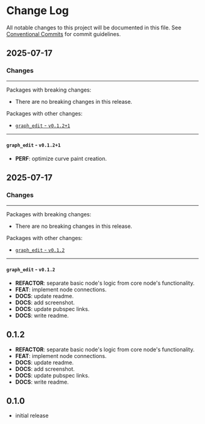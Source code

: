 # Change Log

All notable changes to this project will be documented in this file.
See [Conventional Commits](https://conventionalcommits.org) for commit guidelines.

## 2025-07-17

### Changes

---

Packages with breaking changes:

 - There are no breaking changes in this release.

Packages with other changes:

 - [`graph_edit` - `v0.1.2+1`](#graph_edit---v0121)

---

#### `graph_edit` - `v0.1.2+1`

 - **PERF**: optimize curve paint creation.


## 2025-07-17

### Changes

---

Packages with breaking changes:

 - There are no breaking changes in this release.

Packages with other changes:

 - [`graph_edit` - `v0.1.2`](#graph_edit---v012)

---

#### `graph_edit` - `v0.1.2`

 - **REFACTOR**: separate basic node's logic from core node's functionality.
 - **FEAT**: implement node connections.
 - **DOCS**: update readme.
 - **DOCS**: add screenshot.
 - **DOCS**: update pubspec links.
 - **DOCS**: write readme.

## 0.1.2

 - **REFACTOR**: separate basic node's logic from core node's functionality.
 - **FEAT**: implement node connections.
 - **DOCS**: update readme.
 - **DOCS**: add screenshot.
 - **DOCS**: update pubspec links.
 - **DOCS**: write readme.

## 0.1.0

* initial release
